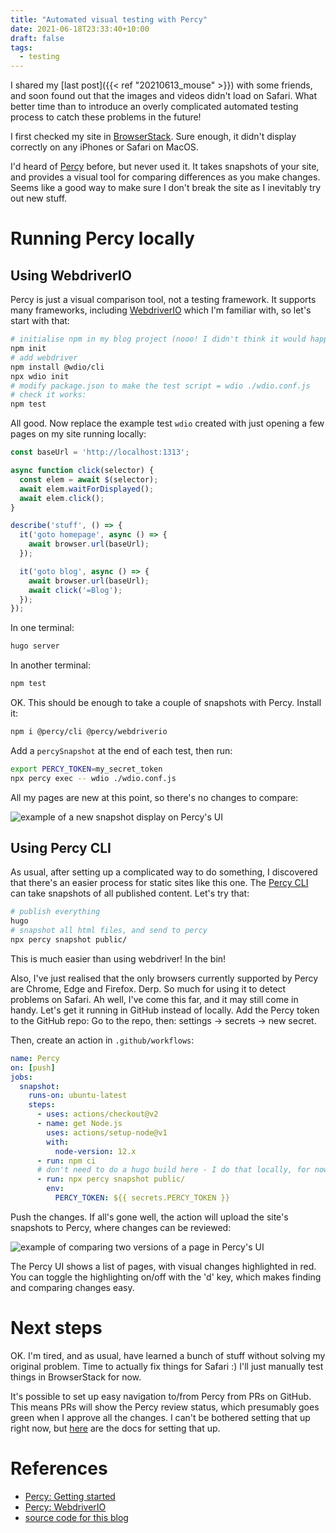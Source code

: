 ```yaml
---
title: "Automated visual testing with Percy"
date: 2021-06-18T23:33:40+10:00
draft: false
tags:
  - testing
---
```


I shared my [last post]({{< ref "20210613_mouse" >}}) with some friends, and
soon found out that the images and videos didn't load on Safari. What better
time than to introduce an overly complicated automated testing process to catch
these problems in the future!

I first checked my site in [BrowserStack](https://www.browserstack.com/). Sure
enough, it didn't display correctly on any iPhones or Safari on MacOS.

I'd heard of [Percy](https://percy.io/) before, but never used it. It takes
snapshots of your site, and provides a visual tool for comparing differences as
you make changes. Seems like a good way to make sure I don't break the site as
I inevitably try out new stuff.


# Running Percy locally

## Using WebdriverIO
Percy is just a visual comparison tool, not a testing framework. It supports
many frameworks, including [WebdriverIO](https://webdriver.io/) which I'm
familiar with, so let's start with that:

```sh
# initialise npm in my blog project (nooo! I didn't think it would happen so soon :( )
npm init
# add webdriver
npm install @wdio/cli
npx wdio init
# modify package.json to make the test script = wdio ./wdio.conf.js
# check it works:
npm test
```

All good. Now replace the example test `wdio` created with just opening a few
pages on my site running locally:

```js
const baseUrl = 'http://localhost:1313';

async function click(selector) {
  const elem = await $(selector);
  await elem.waitForDisplayed();
  await elem.click();
}

describe('stuff', () => {
  it('goto homepage', async () => {
    await browser.url(baseUrl);
  });

  it('goto blog', async () => {
    await browser.url(baseUrl);
    await click('=Blog');
  });
});
```

In one terminal:

```sh
hugo server
```

In another terminal:

```sh
npm test
```

OK. This should be enough to take a couple of snapshots with Percy. Install it:

```sh
npm i @percy/cli @percy/webdriverio
```

Add a `percySnapshot` at the end of each test, then run:

```sh
export PERCY_TOKEN=my_secret_token
npx percy exec -- wdio ./wdio.conf.js
```

All my pages are new at this point, so there's no changes to compare:

<img
  src="/blog/20210618_percy/new_snapshot.png"
  alt="example of a new snapshot display on Percy's UI" />


## Using Percy CLI
As usual, after setting up a complicated way to do something, I discovered that
there's an easier process for static sites like this one. The
[Percy CLI](https://docs.percy.io/docs/snapshot-cli-command) can take snapshots
of all published content. Let's try that:

```sh
# publish everything
hugo
# snapshot all html files, and send to percy
npx percy snapshot public/
```

This is much easier than using webdriver! In the bin!

Also, I've just realised that the only browsers currently supported by Percy are
Chrome, Edge and Firefox. Derp. So much for using it to detect problems on
Safari. Ah well, I've come this far, and it may still come in handy. Let's get
it running in GitHub instead of locally. Add the Percy token to the GitHub repo:
Go to the repo, then: settings -> secrets -> new secret.

Then, create an action in `.github/workflows`:

```yml
name: Percy
on: [push]
jobs:
  snapshot:
    runs-on: ubuntu-latest
    steps:
      - uses: actions/checkout@v2
      - name: get Node.js
        uses: actions/setup-node@v1
        with:
          node-version: 12.x
      - run: npm ci
      # don't need to do a hugo build here - I do that locally, for now at least
      - run: npx percy snapshot public/
        env:
          PERCY_TOKEN: ${{ secrets.PERCY_TOKEN }}
```

Push the changes. If all's gone well, the action will upload the site's
snapshots to Percy, where changes can be reviewed:

<img
  src="/blog/20210618_percy/compare_page_versions.png"
  alt="example of comparing two versions of a page in Percy's UI" />

The Percy UI shows a list of pages, with visual changes highlighted in red. You
can toggle the highlighting on/off with the 'd' key, which makes finding and
comparing changes easy.


# Next steps
OK. I'm tired, and as usual, have learned a bunch of stuff without solving my
original problem. Time to actually fix things for Safari :) I'll just manually
test things in BrowserStack for now.

It's possible to set up easy navigation to/from Percy from PRs on GitHub. This
means PRs will show the Percy review status, which presumably goes green when I
approve all the changes. I can't be bothered setting that up right now, but
[here](https://docs.percy.io/docs/source-code-integrations) are the docs for
setting that up.


# References
- [Percy: Getting started](https://docs.percy.io/docs/getting-started)
- [Percy: WebdriverIO](https://docs.percy.io/docs/webdriverio)
- [source code for this blog](https://github.com/uozuAho/blog)
